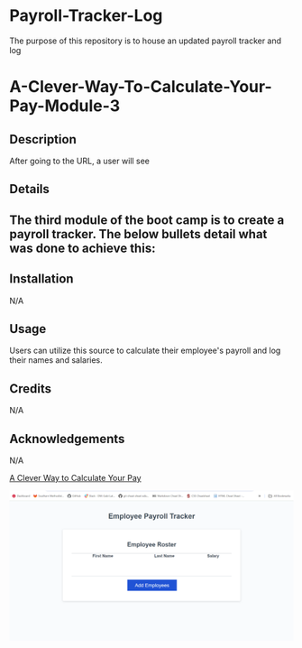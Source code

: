 # Payroll-Tracker-Log
The purpose of this repository is to house an updated payroll tracker and log

# A-Clever-Way-To-Calculate-Your-Pay-Module-3

## Description
After going to the URL, a user will see 

## Details
The third module of the boot camp is to create a payroll tracker. The below bullets detail what was done to achieve this: 
- 

## Installation
N/A

## Usage
Users can utilize this source to calculate their employee's payroll and log their names and salaries.

## Credits
N/A

## Acknowledgements
N/A

[A Clever Way to Calculate Your Pay](https://) 

![Screenshot of payroll calculator with no inputs](./images/calc1.png)